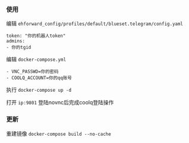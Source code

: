 ### 使用

编辑 `ehforward_config/profiles/default/blueset.telegram/config.yaml `
```
token: "你的机器人token"
admins:
- 你的tgid
```

编辑 `docker-compose.yml`
```
- VNC_PASSWD=你的密码
- COOLQ_ACCOUNT=你的qq账号
```

执行 `docker-compose up -d`

打开 `ip:9801` 登陆novnc后完成coolq登陆操作

### 更新
重建镜像
`docker-compose build --no-cache`

